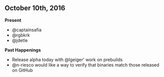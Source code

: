 ## October 10th, 2016

__Present__
- @captainsafia
- @rgbkrk
- @jdetle

__Past Happenings__
- Release alpha today with @lgeiger' work on prebuilds
- @n-riesco would like a way to verify that binaries match those released on GitHub

